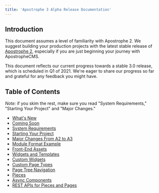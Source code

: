 ```yaml
---
title: 'Apostrophe 3 Alpha Release Documentation'
---
```


## Introduction

This document assumes a level of familiarity with Apostrophe 2. We suggest building your production projects with the latest stable release of [Apostrophe 2](https://docs.apostrophecms.org), especially if you are just beginning your journey with ApostropheCMS.

This document reflects our current progress towards a stable 3.0 release, which is scheduled in Q1 of 2021. We're eager to share our progress so far and grateful for any feedback you might have.

## Table of Contents

*Note:* if you skim the rest, make sure you read "System Requirements," "Starting Your Project" and "Major Changes."

* [What's New](/whats-new)
* [Coming Soon](/coming-soon)
* [System Requirements](/system-requirements)
* [Starting Your Project](/starting-your-project)
* [Major Changes From A2 to A3](/major-changes)
* [Module Format Example](/module-format-example)
* [Front-End Assets](/front-end-assets)
* [Widgets and Templates](/widgets-and-templates)
* [Custom Widgets](/custom-widgets)
* [Custom Page Types](/custom-page-types)
* [Page Tree Navigation](/page-tree-navigation)
* [Pieces](/pieces)
* [Async Components](/async-components)
* [REST APIs for Pieces and Pages](/rest-apis)
